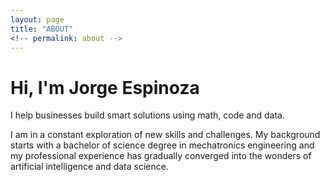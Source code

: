 ```yaml
---
layout: page
title: "ABOUT"
<!-- permalink: about -->
---
```


# Hi, I'm Jorge Espinoza

I help businesses build smart solutions using math, code and data.

I am in a constant exploration of new skills and challenges. 
My background starts with a bachelor of science degree in mechatronics engineering and my professional experience has gradually converged into the wonders of artificial intelligence and data science.